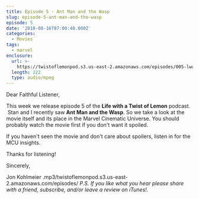 ```yaml
---
title: Episode 5 - Ant Man and the Wasp
slug: episode-5-ant-man-and-the-wasp
episode: 5
date: '2018-08-16T07:00:40.000Z'
categories:
  - Movies
tags:
  - marvel
enclosure:
  url: >-
    https://twistoflemonpod.s3.us-east-2.amazonaws.com/episodes/005-lwatol-20180816.mp3 
  length: 222
  type: audio/mpeg
---
```


Dear Faithful Listener,

This week we release episode 5 of the **Life with a Twist of Lemon** podcast.  Stan and I recently saw **Ant Man and the Wasp**. So we take a look at the movie itself and its place in the Marvel Cinematic Universe. You should probably watch the movie first if you don't want it spoiled.

If you haven't seen the movie and don't care about spoilers, listen in for the MCU insights.

Thanks for listening!

Sincerely,

Jon Kohlmeier
.mp3/twistoflemonpod.s3.us-east-2.amazonaws.com/episodes/
_P.S. If you like what you hear please share with a friend, subscribe, and/or leave a review on iTunes!._

